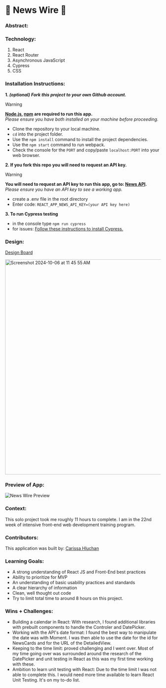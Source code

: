 # 📰 News Wire 📰

### Abstract:
[//]: <> (Briefly describe what you built and its features. What problem is the app solving? How does this application solve that problem?)

### Technology:
[//]: <> (Add technology you used for this project.) 
1. React
2. React Router
3. Asynchronous JavaScript
4. Cypress
5. CSS

### Installation Instructions:
[//]: <> (What steps does a person have to take to get your app cloned down and running?)
**1. _(optional) Fork this project to your own Github account._**
> [!WARNING]
> **[Node.js](https://nodejs.org/en), [npm](https://www.npmjs.com/) are required to run this app.**<br>
> _Please ensure you have both installed on your machine before proceeding._
  - Clone the repository to your local machine.
  - `cd` into the project folder.
  - Use the `npm install` command to install the project dependencies.
  - Use the `npm start` command to run webpack.
  - Check the console for the `PORT` and copy/paste `localhost:PORT` into your web browser.

**2. If you fork this repo you will need to request an API key.**
> [!WARNING]
> **You will need to request an API key to run this app, go to: [News API](https://newsapi.org/).**<br>
> _Please ensure you have an API key to see a working app._
  - create a .env file in the root directory
  - Enter code: `REACT_APP_NEWS_API_KEY=(your API key here)`

**3. To run Cypress testing**
- in the console type `npm run cypress`
- for issues: [Follow these instructions to install Cypress.](https://on.cypress.io/guides/installing-and-running#section-installing)

### Design:
[Design Board](https://www.canva.com/design/DAGR4jaG3Zk/Gn9o1KjUGndzhEMUdDLmwQ/edit)

<img width="693" alt="Screenshot 2024-10-06 at 11 45 55 AM" src="https://github.com/user-attachments/assets/6b9f8cb3-37a7-49c8-85d3-6307f27a0a8a">

### Preview of App:
[//]: <> (Provide ONE gif or screenshot of your application - choose the "coolest" piece of functionality to show off.)
![News Wire Preview](https://github.com/user-attachments/assets/9b6aacbe-6ac3-46c0-a9c4-daf60df8b180)

### Context:
[//]: <> (Give some context for the project here. How long did you have to work on it? How far into the Turing program are you?)
This solo project took me roughly 11 hours to complete. I am in the 22nd week of intensive front-end web development training program.

### Contributors:
[//]: <> (Who worked on this application? Link to their GitHubs.)
This application was built by: [Carissa Hluchan](https://github.com/CarissaHluchan)

### Learning Goals:
[//]: <> (What were the learning goals of this project? What tech did you work with?)
- A strong understanding of React JS and Front-End best practices
- Ability to prioritize for MVP
- An understanding of basic usability practices and standards
- A clear hierarchy of information
- Clean, well thought out code
- Try to limit total time to around 8 hours on this project. 

### Wins + Challenges:
[//]: <> (What are 2-3 wins you have from this project? What were some challenges you faced - and how did you get over them?)
- Building a calendar in React: With research, I found additional libraries with prebuilt components to handle the Controler and DatePicker.
- Working with the API's date format: I found the best way to manipulate the date was with Moment. I was then able to use the date for the id for NewsCards and for the URL of the DetailedView.
- Keeping to the time limit: proved challenging and I went over. Most of my time going over was surrounded around the research of the DatePicker and unit testing in React as this was my first time working with these.
- Ambition to learn unit testing with React: Due to the time limit I was not able to complete this. I would need more time available to learn React Unit Testing. It's on my to-do list.
